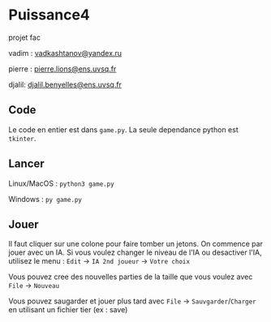 # Puissance4
projet fac


vadim : vadkashtanov@yandex.ru

pierre : pierre.lions@ens.uvsq.fr

djalil: djalil.benyelles@ens.uvsq.fr


## Code

Le code en entier est dans ``` game.py ```. La seule dependance python est ``` tkinter ```.

## Lancer

Linux/MacOS : ``` python3 game.py ```

Windows : ``` py game.py ```

## Jouer

Il faut cliquer sur une colone pour faire tomber un jetons. On commence par jouer avec un IA.
Si vous voulez changer le niveau de l'IA ou desactiver l'IA, utilisez le menu : `Edit` -> `IA 2nd joueur` -> `Votre choix`

Vous pouvez cree des nouvelles parties de la taille que vous voulez avec `File` -> `Nouveau`

Vous pouvez saugarder et jouer plus tard avec `File` -> `Sauvgarder`/`Charger`   en utilisant un fichier tier (ex : save)
